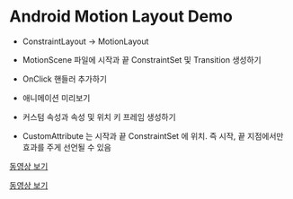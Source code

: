 # Android Motion Layout Demo

- ConstraintLayout -> MotionLayout
- MotionScene 파일에 시작과 끝 ConstraintSet 및 Transition 생성하기
- OnClick 핸들러 추가하기
- 애니메이션 미리보기
- 커스텀 속성과 속성 및 위치 키 프레임 생성하기

- CustomAttribute 는 시작과 끝 ConstraintSet 에 위치. 즉 시작, 끝 지점에서만 효과를 주게 선언될 수 있음

[동영상 보기](https://i.imgur.com/WhdsMmK.mp4)

[동영상 보기](https://i.imgur.com/q5FMFjV.mp4)